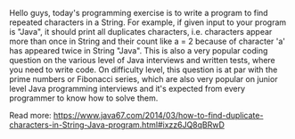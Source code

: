 Hello guys, today's programming exercise is to write a program to find repeated characters in a String. For example, if given input to your program is "Java", it should print all duplicates characters, i.e. characters appear more than once in String and their count like a = 2 because of character 'a' has appeared twice in String "Java". This is also a very popular coding question on the various level of Java interviews and written tests, where you need to write code. On difficulty level, this question is at par with the prime numbers or Fibonacci series, which are also very popular on junior level Java programming interviews and it's expected from every programmer to know how to solve them.

Read more: https://www.java67.com/2014/03/how-to-find-duplicate-characters-in-String-Java-program.html#ixzz6JQ8qBRwD